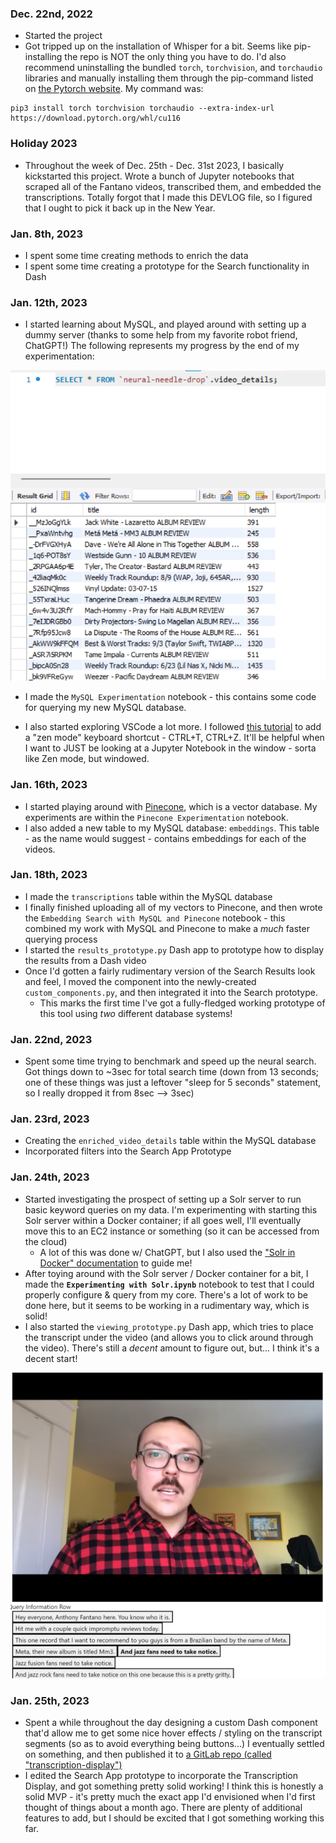 ### Dec. 22nd, 2022
- Started the project
- Got tripped up on the installation of Whisper for a bit. Seems like pip-installing the repo is NOT the only thing you 
have to do. I'd also recommend uninstalling the bundled `torch`, `torchvision`, and `torchaudio` libraries and manually
installing them through the pip-command listed on [the Pytorch website](https://pytorch.org/get-started/locally/#start-locally).
My command was: 

```shell
pip3 install torch torchvision torchaudio --extra-index-url https://download.pytorch.org/whl/cu116
```

### Holiday 2023
- Throughout the week of Dec. 25th - Dec. 31st 2023, I basically kickstarted this project. Wrote a bunch 
of Jupyter notebooks that scraped all of the Fantano videos, transcribed them, and embedded the transcriptions.
Totally forgot that I made this DEVLOG file, so I figured that I ought to pick it back up in the New Year. 

### Jan. 8th, 2023
- I spent some time creating methods to enrich the data
- I spent some time creating a prototype for the Search functionality in Dash 

### Jan. 12th, 2023
- I started learning about MySQL, and played around with setting up a dummy server (thanks to some help from my favorite robot friend, ChatGPT!) The following represents my progress by the end of my experimentation: 

![](./devlog-assets/mySQL%20day%20one%20experiments.png)

- I made the `MySQL Experimentation` notebook - this contains some code for querying my new MySQL database. 

- I also started exploring VSCode a lot more. I followed [this tutorial](https://vscode.rocks/minimal-ui/) to add a "zen mode" keyboard shortcut - CTRL+T, CTRL+Z. It'll be helpful when I want to JUST be looking at a Jupyter Notebook in the window - sorta like Zen mode, but windowed. 

### Jan. 16th, 2023
- I started playing around with [Pinecone](https://www.pinecone.io/), which is a vector database. My experiments are within the `Pinecone Experimentation` notebook.  
- I also added a new table to my MySQL database: `embeddings`. This table - as the name would suggest - contains embeddings for each of the videos. 


### Jan. 18th, 2023
- I made the `transcriptions` table within the MySQL database
- I finally finished uploading all of my vectors to Pinecone, and then wrote the `Embedding Search with MySQL and Pinecone` notebook - this combined my work with MySQL and Pinecone to make a *much* faster querying process
- I started the `results_prototype.py` Dash app to prototype how to display the results from a Dash video 
- Once I'd gotten a fairly rudimentary version of the Search Results look and feel, I moved the component into the newly-created `custom_components.py`, and then integrated it into the Search prototype. 
  - This marks the first time I've got a fully-fledged working prototype of this tool using *two* different database systems! 


### Jan. 22nd, 2023
- Spent some time trying to benchmark and speed up the neural search. Got things down to ~3sec for total search time (down from 13 seconds; one of these things was just a leftover "sleep for 5 seconds" statement, so I really dropped it from 8sec --> 3sec)


### Jan. 23rd, 2023
- Creating the `enriched_video_details` table within the MySQL database
- Incorporated filters into the Search App Prototype 


### Jan. 24th, 2023
- Started investigating the prospect of setting up a Solr server to run basic keyword queries on my data. I'm experimenting with starting this Solr server within a Docker container; if all goes well, I'll eventually move this to an EC2 instance or something (so it can be accessed from the cloud)
  - A lot of this was done w/ ChatGPT, but I also used the ["Solr in Docker" documentation](https://solr.apache.org/guide/solr/latest/deployment-guide/solr-in-docker.html) to guide me! 
- After toying around with the Solr server / Docker container for a bit, I made the **`Experimenting with Solr.ipynb`** notebook to test that I could properly configure & query from my core. There's a lot of work to be done here, but it seems to be working in a rudimentary way, which is solid! 
- I also started the `viewing_prototype.py` Dash app, which tries to place the transcript under the video (and allows you to click around through the video). There's still a *decent* amount to figure out, but... I think it's a decent start!  


![](./devlog-assets/viewing%20prototype.png)


### Jan. 25th, 2023
- Spent a while throughout the day designing a custom Dash component that'd allow me to get some nice hover effects / styling on the transcript segments (so as to avoid everything being buttons...) I eventually settled on something, and then published it to [a GitLab repo (called "transcription-display")](https://gitlab.com/custom-dash-components/transcript-display)
- I edited the Search App prototype to incorporate the Transcription Display, and got something pretty solid working! I think this is honestly a solid MVP - it's pretty much the exact app I'd envisioned when I'd first thought of things about a month ago. There are plenty of additional features to add, but I should be excited that I got something working this far. 

